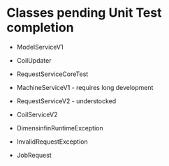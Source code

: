 # Classes pending Unit Test completion
* ModelServiceV1
* CoilUpdater
* RequestServiceCoreTest
* MachineServiceV1 - requires long development
* RequestServiceV2 - understocked
* CoilServiceV2

* DimensinfinRuntimeException
* InvalidRequestException
* JobRequest
